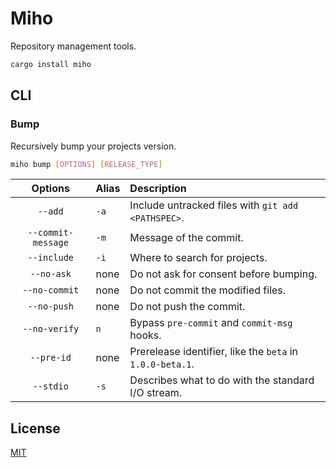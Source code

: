 # Miho

Repository management tools.

```sh
cargo install miho
```

## CLI

### Bump

Recursively bump your projects version.

```sh
miho bump [OPTIONS] [RELEASE_TYPE]
```

|      Options       | Alias | Description                                               |
| :----------------: | :---- | :-------------------------------------------------------- |
|      `--add`       | `-a`  | Include untracked files with `git add <PATHSPEC>`.        |
| `--commit-message` | `-m`  | Message of the commit.                                    |
|    `--include`     | `-i`  | Where to search for projects.                             |
|     `--no-ask`     | none  | Do not ask for consent before bumping.                    |
|   `--no-commit`    | none  | Do not commit the modified files.                         |
|    `--no-push`     | none  | Do not push the commit.                                   |
|   `--no-verify`    | `n`   | Bypass `pre-commit` and `commit-msg` hooks.               |
|     `--pre-id`     | none  | Prerelease identifier, like the `beta` in `1.0.0-beta.1`. |
|     `--stdio`      | `-s`  | Describes what to do with the standard I/O stream.        |

## License

[MIT](https://github.com/ferreira-tb/miho/blob/main/LICENSE)
